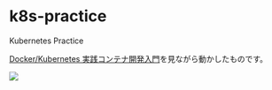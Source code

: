 # k8s-practice
Kubernetes Practice


[Docker/Kubernetes 実践コンテナ開発入門](https://gihyo.jp/book/2018/978-4-297-10033-9/)を見ながら動かしたものです。

![](https://image.gihyo.co.jp/assets/images/cover/2018/thumb/TH160_9784297100339.jpg)